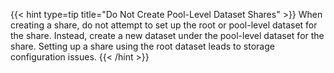 &NewLine;

{{< hint type=tip title="Do Not Create Pool-Level Dataset Shares" >}}
When creating a share, do not attempt to set up the root or pool-level dataset for the share.
Instead, create a new dataset under the pool-level dataset for the share.
Setting up a share using the root dataset leads to storage configuration issues.
{{< /hint >}}